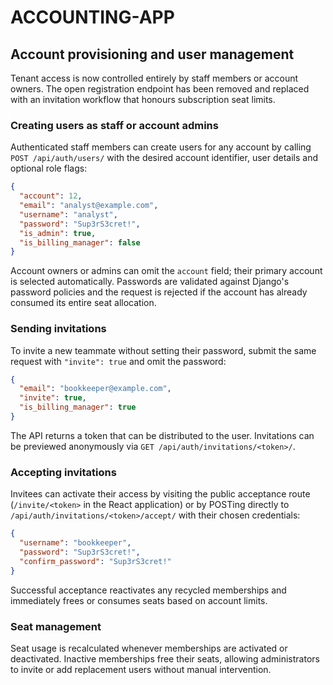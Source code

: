 # ACCOUNTING-APP

## Account provisioning and user management

Tenant access is now controlled entirely by staff members or account owners. The
open registration endpoint has been removed and replaced with an invitation
workflow that honours subscription seat limits.

### Creating users as staff or account admins

Authenticated staff members can create users for any account by calling
`POST /api/auth/users/` with the desired account identifier, user details and
optional role flags:

```json
{
  "account": 12,
  "email": "analyst@example.com",
  "username": "analyst",
  "password": "Sup3rS3cret!",
  "is_admin": true,
  "is_billing_manager": false
}
```

Account owners or admins can omit the `account` field; their primary account is
selected automatically. Passwords are validated against Django's password
policies and the request is rejected if the account has already consumed its
entire seat allocation.

### Sending invitations

To invite a new teammate without setting their password, submit the same request
with `"invite": true` and omit the password:

```json
{
  "email": "bookkeeper@example.com",
  "invite": true,
  "is_billing_manager": true
}
```

The API returns a token that can be distributed to the user. Invitations can be
previewed anonymously via `GET /api/auth/invitations/<token>/`.

### Accepting invitations

Invitees can activate their access by visiting the public acceptance route
(`/invite/<token>` in the React application) or by POSTing directly to
`/api/auth/invitations/<token>/accept/` with their chosen credentials:

```json
{
  "username": "bookkeeper",
  "password": "Sup3rS3cret!",
  "confirm_password": "Sup3rS3cret!"
}
```

Successful acceptance reactivates any recycled memberships and immediately frees
or consumes seats based on account limits.

### Seat management

Seat usage is recalculated whenever memberships are activated or deactivated.
Inactive memberships free their seats, allowing administrators to invite or add
replacement users without manual intervention.
